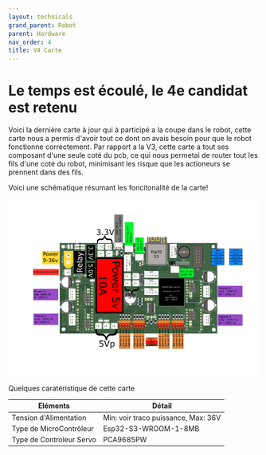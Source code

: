 ```yaml
---
layout: technicals
grand_parent: Robot
parent: Hardware
nav_order: 4
title: V4 Carte
---
```


# Le temps est écoulé, le 4e candidat est retenu

<kicanvas-embed controls="full">
    <kicanvas-source src="./V4_carte_files/MainBoardV4.kicad_sch"></kicanvas-source>
    <kicanvas-source src="./V4_carte_files/Meca.kicad_sch"></kicanvas-source>
    <kicanvas-source src="./V4_carte_files/Power.kicad_sch"></kicanvas-source>
    <kicanvas-source src="./V4_carte_files/Servo.kicad_sch"></kicanvas-source>
    <kicanvas-source src="./V4_carte_files/Logic.kicad_sch"></kicanvas-source>
    <kicanvas-source src="./V4_carte_files/steppers.kicad_sch"></kicanvas-source>
    <kicanvas-source src="./V4_carte_files/MainBoardV4.kicad_pcb"></kicanvas-source>
</kicanvas-embed>

Voici la dernière carte à jour qui à participé a la coupe dans le robot, cette carte nous a permis d'avoir tout ce dont on avais besoin pour que le robot fonctionne correctement.
Par rapport a la V3, cette carte a tout ses composant d'une seule coté du pcb, ce qui nous permetai de router tout les fils d'une coté du robot, minimisant les risque que les actioneurs
se prennent dans des fils.

Voici une schématique résumant les foncitonalité de la carte!

![Pinout de carte electronique](./Hardware_files/CartePinouts.png)


Quelques caratéristique de cette carte 

| Eléments                 | Détail                              |
|--------------------------|-------------------------------------|
| Tension d'Alimentation   | Min: voir traco puissance, Max: 36V |
| Type de MicroContrôleur  | Esp32-S3-WROOM-1-8MB                |
| Type de Controleur Servo | PCA9685PW                           |